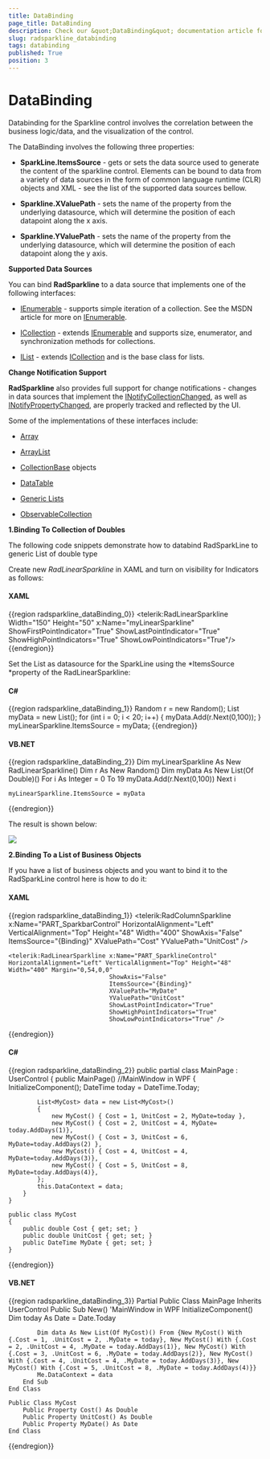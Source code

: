 ```yaml
---
title: DataBinding
page_title: DataBinding
description: Check our &quot;DataBinding&quot; documentation article for the RadSparkLine WPF control.
slug: radsparkline_databinding
tags: databinding
published: True
position: 3
---
```


# DataBinding

Databinding for the Sparkline control involves the correlation between the business logic/data, and the visualization of the control.

The DataBinding  involves the following three properties:

* __SparkLine.ItemsSource__ - gets or sets the data source used to generate the content of the sparkline  control. Elements can be bound to data from a variety of data sources in the form of common language runtime (CLR) objects and XML - see the list of the supported data sources bellow.

* __Sparkline.XValuePath__ - sets the name of the property from the underlying datasource, which will determine the position of each datapoint along the x axis.

* __Sparkline.YValuePath__ - sets the name of the property from the underlying datasource, which will determine the position of each datapoint along the y axis.

__Supported Data Sources__

You can bind __RadSparkline__ to a data source that implements one of the following interfaces:

* [IEnumerable](http://msdn.microsoft.com/en-us/library/system.collections.ienumerable.aspx) - supports simple iteration of a collection. See the MSDN article for more on [IEnumerable](http://msdn.microsoft.com/en-us/library/system.collections.ienumerable.aspx).

* [ICollection](http://msdn.microsoft.com/en-us/library/system.collections.icollection.aspx) - extends [IEnumerable](http://msdn.microsoft.com/en-us/library/system.collections.ienumerable.aspx) and supports size, enumerator, and synchronization methods for collections.

* [IList](http://msdn.microsoft.com/en-us/library/system.collections.ilist.aspx) - extends [ICollection](http://msdn.microsoft.com/en-us/library/system.collections.icollection.aspx) and is the base class for lists.

__Change Notification Support__

__RadSparkline__ also provides full support for change notifications - changes in data sources that implement the [INotifyCollectionChanged](http://msdn.microsoft.com/en-us/library/system.collections.specialized.inotifycollectionchanged.aspx), as well as [INotifyPropertyChanged](http://msdn.microsoft.com/en-us/library/system.componentmodel.inotifypropertychanged(VS.95).aspx%20),  are properly tracked and reflected by the UI.

Some of the implementations of these interfaces include:

* [Array](http://msdn.microsoft.com/en-us/library/system.array.aspx)

* [ArrayList](http://msdn.microsoft.com/en-us/library/system.collections.arraylist.aspx)

* [CollectionBase](http://msdn.microsoft.com/en-us/library/system.collections.collectionbase.aspx) objects

* [DataTable](http://msdn.microsoft.com/en-us/library/system.data.datatable.aspx)

* [Generic Lists](http://msdn2.microsoft.com/en-us/library/6sh2ey19.aspx)

* [ObservableCollection](http://msdn.microsoft.com/en-us/library/ms668604.aspx)

__1.Binding To Collection of Doubles__

The following code snippets demonstrate how to databind RadSparkLine to generic List of double type

Create new *RadLinearSparkline* in XAML and turn on visibility for Indicators as follows:

#### __XAML__
{{region radsparkline_dataBinding_0}}
    <telerik:RadLinearSparkline Width="150" Height="50" x:Name="myLinearSparkline" ShowFirstPointIndicator="True" ShowLastPointIndicator="True" ShowHighPointIndicators="True" ShowLowPointIndicators="True"/>
{{endregion}}

Set the List as datasource for the SparkLine using the *ItemsSource *property of the RadLinearSparkline:

#### __C#__
{{region radsparkline_dataBinding_1}}
	Random r = new Random();
	List<double> myData = new List<double>();
	for (int i = 0; i < 20; i++)
	{
	myData.Add(r.Next(0,100));
	}
	myLinearSparkline.ItemsSource = myData;
{{endregion}}

#### __VB.NET__
{{region radsparkline_dataBinding_2}}
    Dim myLinearSparkline As New RadLinearSparkline()
    Dim r As New Random()
    Dim myData As New List(Of Double)()
        For i As Integer = 0 To 19
              myData.Add(r.Next(0,100))
        Next i
	
	myLinearSparkline.ItemsSource = myData
{{endregion}}

The result is shown below:

![](images/radsparkline_databound.PNG)

__2.Binding To a List of Business Objects__

If you have a list of business objects and you want to bind it to the RadSparkLine control here is how to do it:

#### __XAML__
{{region radsparkline_dataBinding_1}}
    <telerik:RadColumnSparkline x:Name="PART_SparkbarControl" HorizontalAlignment="Left" VerticalAlignment="Top" Height="48" Width="400"
                                ShowAxis="False"
                                ItemsSource="{Binding}"
                                XValuePath="Cost"
                                YValuePath="UnitCost" />

    <telerik:RadLinearSparkline x:Name="PART_SparklineControl" HorizontalAlignment="Left" VerticalAlignment="Top" Height="48" Width="400" Margin="0,54,0,0"
                                ShowAxis="False"
                                ItemsSource="{Binding}"
                                XValuePath="MyDate"
                                YValuePath="UnitCost"
                                ShowLastPointIndicator="True"
                                ShowHighPointIndicators="True"
                                ShowLowPointIndicators="True" />
{{endregion}}

#### __C#__
{{region radsparkline_dataBinding_2}}
    public partial class MainPage : UserControl 
    {
        public MainPage() //MainWindow in WPF
        {
            InitializeComponent();
            DateTime today = DateTime.Today;

            List<MyCost> data = new List<MyCost>()
            {
                new MyCost() { Cost = 1, UnitCost = 2, MyDate=today },
                new MyCost() { Cost = 2, UnitCost = 4, MyDate= today.AddDays(1)},
                new MyCost() { Cost = 3, UnitCost = 6, MyDate=today.AddDays(2) },
                new MyCost() { Cost = 4, UnitCost = 4, MyDate=today.AddDays(3)},
                new MyCost() { Cost = 5, UnitCost = 8, MyDate=today.AddDays(4)},
            };
            this.DataContext = data;
        }
    }

    public class MyCost
    {
        public double Cost { get; set; }
        public double UnitCost { get; set; }
        public DateTime MyDate { get; set; }
    }
{{endregion}}

#### __VB.NET__
{{region radsparkline_dataBinding_3}}
    Partial Public Class MainPage
        Inherits UserControl
        Public Sub New() 'MainWindow in WPF
            InitializeComponent()
            Dim today As Date = Date.Today

            Dim data As New List(Of MyCost)() From {New MyCost() With {.Cost = 1, .UnitCost = 2, .MyDate = today}, New MyCost() With {.Cost = 2, .UnitCost = 4, .MyDate = today.AddDays(1)}, New MyCost() With {.Cost = 3, .UnitCost = 6, .MyDate = today.AddDays(2)}, New MyCost() With {.Cost = 4, .UnitCost = 4, .MyDate = today.AddDays(3)}, New MyCost() With {.Cost = 5, .UnitCost = 8, .MyDate = today.AddDays(4)}}
            Me.DataContext = data
        End Sub
    End Class

    Public Class MyCost
        Public Property Cost() As Double
        Public Property UnitCost() As Double
        Public Property MyDate() As Date
    End Class
{{endregion}}